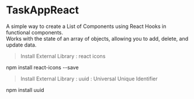 # TaskAppReact

A simple way to create a List of Components using React Hooks in functional components.<br />
Works with the state of an array of objects, allowing you to add, delete, and update data.

> Install External Library :
react icons

npm install react-icons --save

> Install External Library : 
uuid : Universal Unique Identifier

npm install uuid
